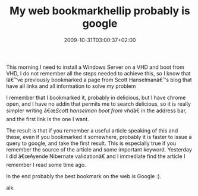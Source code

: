 ﻿---
title: "My web bookmarkhellip probably is google"
description: ""
date: 2009-10-31T03:00:37+02:00
draft: false
tags: [General]
categories: [General]
---
This morning I need to install a Windows Server on a VHD and boot from VHD, I do not remember all the steps needed to achieve this, so I know that Iâ€™ve previously bookmarked a page from Scott Hanselmanâ€™s blog that have all links and all information to solve my problem

I remember that I bookmarked it, probably in delicious, but I have chrome open, and I have no addin that permits me to search delicious, so it is really simpler writing â€œ*Scott hanselman boot from vhd*â€ in the address bar, and the first link is the one I want.

The result is that if you remember a useful article speaking of this and these, even if you bookmarked it somewhere, probably it is faster to issue a query to google, and take the first result. This is especially true if you remember the source of the article and some important keyword. Yesterday I did â€œAyende Nibernate validationâ€ and I immediate find the article I remember I read some time ago.

In the end probably the best bookmark on the web is Google :).

alk.
